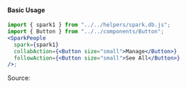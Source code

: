 #### Basic Usage

```jsx
import { spark1 } from "../../helpers/spark.db.js";
import { Button } from "../../components/Button";
<SparkPeople
  spark={spark1}
  collabAction={<Button size="small">Manage</Button>}
  followAction={<Button size="small">See All</Button>}
/>;
```

Source:

```js { "file": "./SparkPeople.js" }
```
